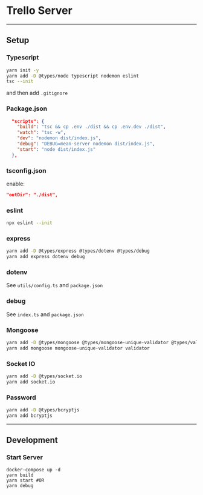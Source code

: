 # Trello Server

---

## Setup

### Typescript

```bash
yarn init -y
yarn add -D @types/node typescript nodemon eslint
tsc --init
```

and then add `.gitignore`

### Package.json

```json
  "scripts": {
    "build": "tsc && cp .env ./dist && cp .env.dev ./dist",
    "watch": "tsc -w",
    "dev": "nodemon dist/index.js",
    "debug": "DEBUG=mean-server nodemon dist/index.js",
    "start": "node dist/index.js"
  },
```

### tsconfig.json

enable:

```json
"outDir": "./dist",
```

### eslint

```bash
npx eslint --init
```

### express

```bash
yarn add -D @types/express @types/dotenv @types/debug
yarn add express dotenv debug
```

### dotenv

See `utils/config.ts` and `package.json`

### debug

See `index.ts` and `package.json`


### Mongoose

```bash
yarn add -D @types/mongoose @types/mongoose-unique-validator @types/validator
yarn add mongoose mongoose-unique-validator validator
```

### Socket IO

```bash
yarn add -D @types/socket.io
yarn add socket.io
```

### Password

```bash
yarn add -D @types/bcryptjs
yarn add bcryptjs
```

---

## Development

### Start Server

```
docker-compose up -d
yarn build
yarn start #OR
yarn debug
```

